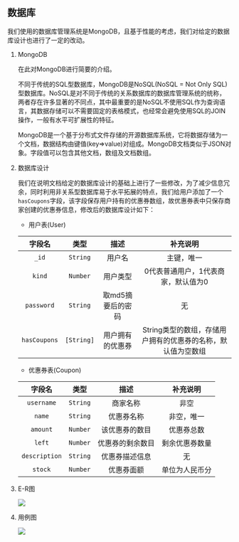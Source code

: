 ## 数据库

我们使用的数据库管理系统是MongoDB，且基于性能的考虑，我们对给定的数据库设计也进行了一定的改动。

1. MongoDB

   在此对MongoDB进行简要的介绍。

   不同于传统的SQL型数据库，MongoDB是NoSQL(NoSQL = Not Only SQL)型数据库。NoSQL是对不同于传统的关系数据库的数据库管理系统的统称，两者存在许多显著的不同点，其中最重要的是NoSQL不使用SQL作为查询语言，其数据存储可以不需要固定的表格模式，也经常会避免使用SQL的JOIN操作，一般有水平可扩展性的特征。

   MongoDB是一个基于分布式文件存储的开源数据库系统，它将数据存储为一个文档，数据结构由键值(key=>value)对组成。MongoDB文档类似于JSON对象。字段值可以包含其他文档，数组及文档数组。

2. 数据库设计

   我们在说明文档给定的数据库设计的基础上进行了一些修改，为了减少信息冗余，同时利用非关系型数据库易于水平拓展的特点，我们给用户添加了一个`hasCoupons`字段，该字段保存用户持有的优惠券数组，故优惠券表中只保存商家创建的优惠券信息，修改后的数据库设计如下：

   - 用户表(User)

   |   字段名   |   类型   |       描述        |                           补充说明                           |
   | :--------: | :------: | :---------------: | :----------------------------------------------------------: |
   |    `_id`     |  `String`  |      用户名       |                          主键，唯一                          |
   |    `kind`    |  `Number`  |     用户类型      |             0代表普通用户，1代表商家，默认值为0              |
   |  `password`  |  `String`  | 取md5摘要后的密码 |                              无                              |
   | `hasCoupons` | `[String]` | 用户拥有的优惠券  | String类型的数组，存储用户拥有的优惠券的名称，默认值为空数组 |

   - 优惠券表(Coupon)

   |   字段名    |  类型  |       描述       |                     补充说明                     |
   | :---------: | :----: | :--------------: | :----------------------------------------------: |
   |  `username`   | `String` |      商家名称      |                       非空                       |
   |   `name`   | `String` |    优惠券名称    |                       非空，唯一                       |
   |   `amount`    | `Number` |  该优惠券的数目  |  优惠券总数   |
   |    `left`     | `Number` | 优惠券的剩余数目 |          剩余优惠券数量           |
   | `description` | `String` |  优惠券描述信息  | 无 |
   |    `stock`    | `Number` |    优惠券面额    | 单位为人民币分 |

3. E-R图

   <img src="https://i.imgur.com/zC6gQMB.png"/>

4. 用例图

   <img src="https://i.imgur.com/WSH56WB.png"/>

   

   

   